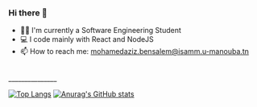 ### Hi there 👋

<!--
**azizbensalem/azizbensalem** is a ✨ _special_ ✨ repository because its `README.md` (this file) appears on your GitHub profile.

Here are some ideas to get you started:

- 🔭 I’m currently working on ...
- 🌱 I’m currently learning ...
- 👯 I’m looking to collaborate on ...
- 🤔 I’m looking for help with ...
- 💬 Ask me about ...
- 📫 How to reach me: ...
- 😄 Pronouns: ...
- ⚡ Fun fact: ...
-->
- :student: I'm currently a Software Engineering Student
- :computer: I code mainly with React and NodeJS
- :mailbox:	How to reach me: mohamedaziz.bensalem@isamm.u-manouba.tn
<br/>
_______________
<br/>

[![Top Langs](https://github-readme-stats.vercel.app/api/top-langs/?username=azizbensalem&langs_count=8)](https://github.com/anuraghazra/github-readme-stats)
[![Anurag's GitHub stats](https://github-readme-stats.vercel.app/api?username=azizbensalem)](https://github.com/anuraghazra/github-readme-stats)




